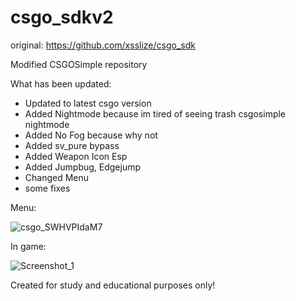 # csgo_sdkv2

original: https://github.com/xsslize/csgo_sdk

Modified CSGOSimple repository

What has been updated:
- Updated to latest csgo version
- Added Nightmode because im tired of seeing trash csgosimple nightmode
- Added No Fog because why not
- Added sv_pure bypass
- Added Weapon Icon Esp
- Added Jumpbug, Edgejump
- Changed Menu
- some fixes

Menu:

![csgo_SWHVPIdaM7](https://user-images.githubusercontent.com/53707570/190021692-6c835ae8-a73e-442d-8519-30dbcd7ae02c.png)

In game:

![Screenshot_1](https://user-images.githubusercontent.com/37377502/155980915-8b600c91-44b8-4a16-8a31-85ead4e4fe83.png)

Created for study and educational purposes only!
